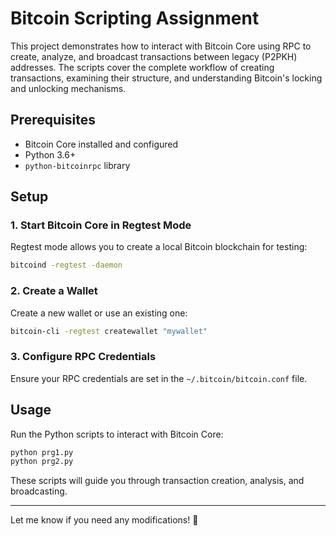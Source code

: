 # Bitcoin Scripting Assignment

This project demonstrates how to interact with Bitcoin Core using RPC to create, analyze, and broadcast transactions between legacy (P2PKH) addresses. The scripts cover the complete workflow of creating transactions, examining their structure, and understanding Bitcoin's locking and unlocking mechanisms.  

## Prerequisites  

- Bitcoin Core installed and configured  
- Python 3.6+  
- `python-bitcoinrpc` library  

## Setup  

### 1. Start Bitcoin Core in Regtest Mode  

Regtest mode allows you to create a local Bitcoin blockchain for testing:  

```bash
bitcoind -regtest -daemon
```  

### 2. Create a Wallet  

Create a new wallet or use an existing one:  

```bash
bitcoin-cli -regtest createwallet "mywallet"
```  

### 3. Configure RPC Credentials  

Ensure your RPC credentials are set in the `~/.bitcoin/bitcoin.conf` file.  

## Usage  

Run the Python scripts to interact with Bitcoin Core:  

```bash
python prg1.py
python prg2.py
```  

These scripts will guide you through transaction creation, analysis, and broadcasting.  

---

Let me know if you need any modifications! 🚀
